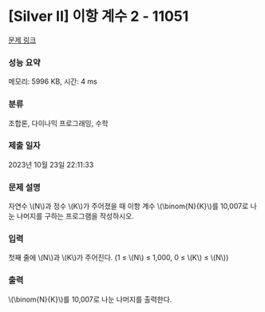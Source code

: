 # [Silver II] 이항 계수 2 - 11051 

[문제 링크](https://www.acmicpc.net/problem/11051) 

### 성능 요약

메모리: 5996 KB, 시간: 4 ms

### 분류

조합론, 다이나믹 프로그래밍, 수학

### 제출 일자

2023년 10월 23일 22:11:33

### 문제 설명

<p>자연수 \(N\)과 정수 \(K\)가 주어졌을 때 이항 계수 \(\binom{N}{K}\)를 10,007로 나눈 나머지를 구하는 프로그램을 작성하시오.</p>

### 입력 

 <p>첫째 줄에 \(N\)과 \(K\)가 주어진다. (1 ≤ \(N\) ≤ 1,000, 0 ≤ \(K\) ≤ \(N\))</p>

### 출력 

 <p> \(\binom{N}{K}\)를 10,007로 나눈 나머지를 출력한다.</p>

